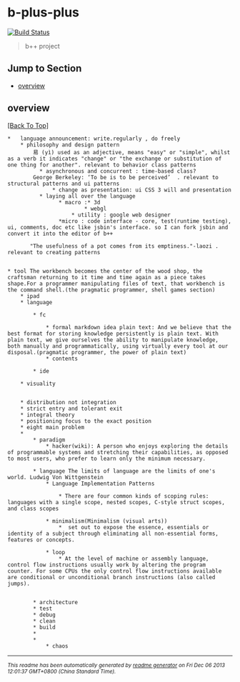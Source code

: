 # b-plus-plus 
[![Build Status](https://secure.travis-ci.org/aponxi/b-plus-plus.png?branch=master)](http://travis-ci.org/aponxi/b-plus-plus)

> b++ project

## Jump to Section

* [overview](#overview)

## overview
[[Back To Top]](#jump-to-section)
      

	*   language announcement: write.regularly , do freely
        * philosophy and design pattern
            易 (yì) used as an adjective, means "easy" or "simple", whilst as a verb it indicates "change" or "the exchange or substitution of one thing for another". relevant to behavior class patterns
	          * asynchronous and concurrent : time-based class?
            George Berkeley: ‘To be is to be perceived’  . relevant to structural patterns and ui patterns
                  * change as presentation: ui CSS 3 will and presentation 
	          * laying all over the language 
	              	* macro :* 3d
            	            * webgl
		              	* utility : google web designer
	                *micro : code interface - core, test(runtime testing), ui, comments, doc etc like jsbin's interface. so I can fork jsbin and convert it into the editor of b++
	
           "The usefulness of a pot comes from its emptiness."-laozi . relevant to creating patterns
        

	* tool The workbench becomes the center of the wood shop, the craftsman returning to it time and time again as a piece takes shape.For a programmer manipulating files of text, that workbench is the command shell.(the pragmatic programmer, shell games section)
		* ipad
		* language 

			* fc

				* formal markdown idea plain text: And we believe that the best format for storing knowledge persistently is plain text. With plain text, we give ourselves the ability to manipulate knowledge, both manually and programmatically, using virtually every tool at our disposal.(pragmatic programmer, the power of plain text)
				* contents

			* ide

		* visuality 
		

		* distribution not integration
		* strict entry and tolerant exit
		* integral theory
		* positioning focus to the exact position
		* eight main problem
		* 
			* paradigm
				* hacker(wiki): A person who enjoys exploring the details of programmable systems and stretching their capabilities, as opposed to most users, who prefer to learn only the minimum necessary.

			* language The limits of language are the limits of one's world. Ludwig Von Wittgenstein
				* Language Implementation Patterns

					* There are four common kinds of scoping rules: languages with a single scope, nested scopes, C-style struct scopes, and class scopes

				* minimalism(Minimalism (visual arts))
					*  set out to expose the essence, essentials or identity of a subject through eliminating all non-essential forms, features or concepts. 

				* loop
					* At the level of machine or assembly language, control flow instructions usually work by altering the program counter. For some CPUs the only control flow instructions available are conditional or unconditional branch instructions (also called jumps).


			* architecture
			* test
			* debug
			* clean
			* build
			* 
			* 
				* chaos








--------
<small>_This readme has been automatically generated by [readme generator](https://github.com/aponxi/grunt-readme-generator) on Fri Dec 06 2013 12:01:37 GMT+0800 (China Standard Time)._</small>
